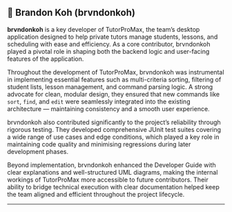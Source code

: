## 👤 Brandon Koh (brvndonkoh)

**brvndonkoh** is a key developer of TutorProMax, the team’s desktop application designed to help private tutors manage students, lessons, and scheduling with ease and efficiency. As a core contributor, brvndonkoh played a pivotal role in shaping both the backend logic and user-facing features of the application.

Throughout the development of TutorProMax, brvndonkoh was instrumental in implementing essential features such as multi-criteria sorting, filtering of student lists, lesson management, and command parsing logic. A strong advocate for clean, modular design, they ensured that new commands like `sort`, `find`, and `edit` were seamlessly integrated into the existing architecture — maintaining consistency and a smooth user experience.

brvndonkoh also contributed significantly to the project’s reliability through rigorous testing. They developed comprehensive JUnit test suites covering a wide range of use cases and edge conditions, which played a key role in maintaining code quality and minimising regressions during later development phases.

Beyond implementation, brvndonkoh enhanced the Developer Guide with clear explanations and well-structured UML diagrams, making the internal workings of TutorProMax more accessible to future contributors. Their ability to bridge technical execution with clear documentation helped keep the team aligned and efficient throughout the project lifecycle.

---